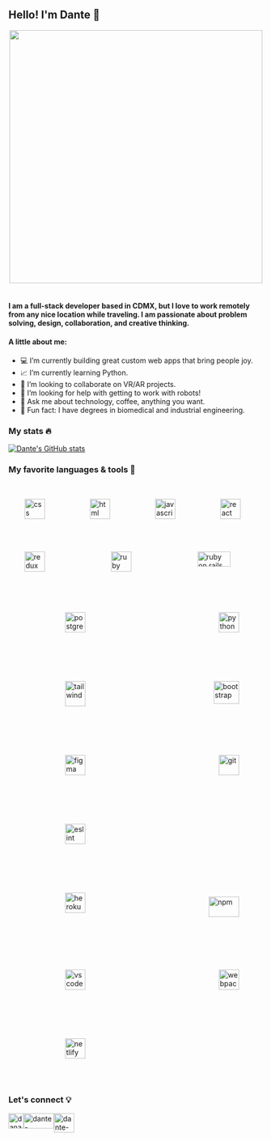 ## Hello! I'm Dante 👋

<div style="display: grid; justify-content: center;">
    <img src="https://media.giphy.com/media/dLJY3MAXrj2BG6PQyR/giphy.gif" width="500">
</div><br/>

#### I am a full-stack developer based in CDMX, but I love to work remotely from any nice location while traveling. I am passionate about problem solving, design, collaboration, and creative thinking.

#### A little about me:

- 💻 I’m currently building great custom web apps that bring people joy.
- 📈 I’m currently learning Python.
- 🤝 I’m looking to collaborate on VR/AR projects.
- 🤖 I’m looking for help with getting to work with robots!
- 💬 Ask me about technology, coffee, anything you want.
- 🦾 Fun fact: I have degrees in biomedical and industrial engineering.

### My stats 🔥

[![Dante's GitHub stats](https://github-readme-stats.vercel.app/api?username=danalvrz&show_icons=true&theme=merko)](https://github.com/danalvrz/github-readme-stats)

### My favorite languages & tools 🚀

<div style="display: flex; justify-content: space-between; flex-wrap: wrap; width: 100%;">

<div style="display: flex; justify-content: space-between; flex-wrap: wrap; width: 100%;">

<a style="padding: 2rem;" target="_blank" href="https://developer.mozilla.org/en-US/docs/Web/CSS">
    <img src="https://www.vectorlogo.zone/logos/w3_css/w3_css-icon.svg" alt="css" width="40" align="center"/>
</a><span width="100"></span>

<a style="margin: 2rem;" target="_blank" href="https://developer.mozilla.org/en-US/docs/Web/HTML">
    <img src="https://www.vectorlogo.zone/logos/w3_html5/w3_html5-icon.svg" alt="html" width="40" align="center"/>
</a><span width="100"> </span>

<a style="margin: 2rem;" target="_blank" href="https://developer.mozilla.org/en-US/docs/Web/JavaScript">
    <img src="https://www.freepnglogos.com/uploads/javascript-png/javascript-vector-logo-yellow-png-transparent-javascript-vector-12.png" alt="javascript" width="40" height="40" align="center"/>
</a><span width="100"> </span>

<a style="margin: 2rem;" href="https://reactjs.org">
    <img src="https://www.vectorlogo.zone/logos/reactjs/reactjs-icon.svg" alt="react" width="40" align="center"/>
</a><span width="100"> </span>

<a style="margin: 2rem;" target="_blank" href="https://redux.js.org">
    <img src="https://d33wubrfki0l68.cloudfront.net/0834d0215db51e91525a25acf97433051f280f2f/c30f5/img/redux.svg" alt="redux" width="40" align="center"/>
</a><span width="100"> </span>

<a style="margin: 2rem;" target="_blank" href="https://www.ruby-lang.org/en/">
    <img src="https://www.vectorlogo.zone/logos/ruby-lang/ruby-lang-icon.svg" alt="ruby" width="40" align="center"/>
</a><span width="100"> </span>

<a style="margin: 2rem;" target="_blank" href="https://rubyonrails.org">
    <img src="https://upload.wikimedia.org/wikipedia/commons/thumb/6/62/Ruby_On_Rails_Logo.svg/256px-Ruby_On_Rails_Logo.svg.png" alt="ruby on rails" width="65" height="30" align="center"/>
</a><span width="100"> </span>
</div>
</br>
<div style="display: flex; justify-content: space-between; flex-wrap: wrap; width: 100%;">
<a style="margin: 2rem;" target="_blank" href="https://www.postgresql.org">
    <img src="https://www.vectorlogo.zone/logos/postgresql/postgresql-icon.svg" alt="postgresql" width="40" style="padding: 1rem; margin-left: 4rem;"/>
</a>

<a style="margin: 2rem;" target="_blank" href="https://www.python.org">
    <img src="https://www.vectorlogo.zone/logos/python/python-icon.svg" alt="python" width="40" style="padding: 1rem; margin-left: 4rem;"/>
</a>

<a style="margin: 2rem;" target="_blank" href="https://tailwindcss.com">
    <img src="https://www.vectorlogo.zone/logos/tailwindcss/tailwindcss-icon.svg" alt="tailwind" width="40" height="50" style="padding: 1rem; margin-left: 4rem;"/>
</a>

<a style="margin: 2rem;" target="_blank" href="https://getbootstrap.com">
    <img src="https://getbootstrap.com/docs/5.2/assets/brand/bootstrap-logo-shadow.png" alt="bootstrap" width="50" height="45" style="padding: 1rem; margin-left: 4rem;"/>
</a>

<a style="margin: 2rem;" target="_blank" href="https://www.figma.com">
    <img src="https://www.vectorlogo.zone/logos/figma/figma-icon.svg" alt="figma" width="40" style="padding: 1rem; margin-left: 4rem;"/>
</a>

<a style="margin: 2rem;" target="_blank" href="https://git-scm.com">
    <img src="https://www.vectorlogo.zone/logos/git-scm/git-scm-icon.svg" alt="git" width="40" style="padding: 1rem; margin-left: 4rem;"/>
</a>

<a style="margin: 2rem;" target="_blank" href="https://eslint.org">
    <img src="https://www.vectorlogo.zone/logos/eslint/eslint-icon.svg" alt="eslint" width="40" height="40" style="padding: 1rem; margin-left: 4rem; padding-top: 1rem;"/>
</a>
</div>
</br>
<a style="margin: 2rem;" target="_blank" href="https://www.heroku.com">
    <img src="https://www.vectorlogo.zone/logos/heroku/heroku-icon.svg" alt="heroku" width="40" height="40" style="padding: 1rem; margin-left: 4rem;"/>
</a>

<a style="margin: 2rem;" target="_blank" href="https://www.npmjs.com">
    <img src="https://www.vectorlogo.zone/logos/npmjs/npmjs-ar21.svg" alt="npm" width="60" height="40" style="padding: 1rem; margin-left: 4rem; padding-top: 1.5rem;"/>
</a>

<a style="margin: 2rem;" target="_blank" href="https://code.visualstudio.com">
    <img src="https://www.vectorlogo.zone/logos/visualstudio_code/visualstudio_code-icon.svg" alt="vscode" width="40" height="40" style="padding: 1rem; margin-left: 4rem; padding-top: 1.5rem;"/>
</a>

<a style="margin: 2rem;" target="_blank" href="https://webpack.js.org">
    <img src="https://www.vectorlogo.zone/logos/js_webpack/js_webpack-icon.svg" alt="webpack" width="40" height="40" style="padding: 1rem; margin-left: 4rem; padding-top: 1.5rem;"/>
</a>

<a style="margin: 2rem;" target="_blank" href="https://www.netlify.com">
    <img src="https://www.vectorlogo.zone/logos/netlify/netlify-icon.svg" alt="netlify" width="40" style="padding: 1rem; margin-left: 4rem;"/>
</a>

</div>

### Let's connect 💡

<div style="display: flex; justify-content: flex-start; flex-wrap: wrap;">
    <a href="https://twitter.com/danalvrz" target="blank">
        <img src="https://raw.githubusercontent.com/rahuldkjain/github-profile-readme-generator/master/src/images/icons/Social/twitter.svg" alt="danalvrz"  align="center" height="30" width="30"/>
    </a>
    <a href="https://www.linkedin.com/in/dante-alvarez-p/" target="blank">
        <img src="https://raw.githubusercontent.com/rahuldkjain/github-profile-readme-generator/master/src/images/icons/Social/linked-in-alt.svg" alt="dante-alvarez/" align="center" height="30" width="60"/>
    </a>
    <a href="mailto:dante.alvrz@gmail.com?subject=Want%20to%20connect" target="_blank">
        <img src="https://img.icons8.com/fluency/48/000000/new-post.png" alt="dante-alvarez/" align="center" height="38" width="40"/>
    </a>
</div>
